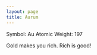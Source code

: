 ```yaml
---
layout: page
title: Aurum
---
```


Symbol: Au
Atomic Weight: 197

Gold makes you rich. Rich is good!